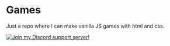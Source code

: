 # Games
Just a repo where I can make vanilla JS games with html and css.

[![Join my Discord support server!](https://invidget.switchblade.xyz/6xEvaPgEhu)](https://discord.gg/6xEvaPgEhu)
